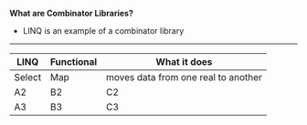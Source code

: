 **What are Combinator Libraries?**
*  LINQ is an example of a combinator library

---

LINQ | Functional | What it does
---------|----------|---------
 Select | Map | moves data from one real to another
 A2 | B2 | C2
 A3 | B3 | C3
